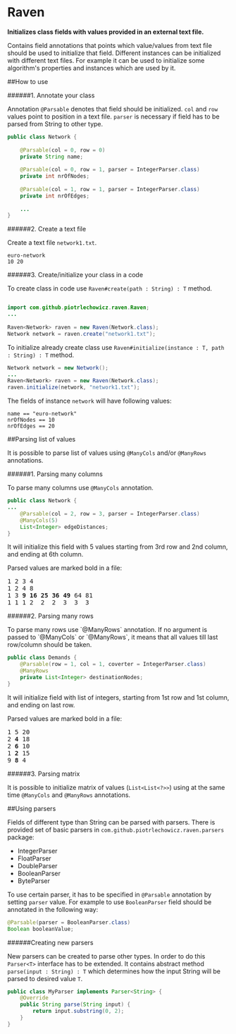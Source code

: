 # Raven
**Initializes class fields with values provided in an external text file.**

<p>
Contains field annotations that points which value/values from text file 
should be used to initialize that field. 
Different instances can be initialized with different text files.
For example it can be used to initialize some algorithm's properties and 
instances which are used by it.
</p>

##How to use

######1. Annotate your class
<p>
Annotation <code>@Parsable</code> denotes that field should be initialized. 
<code>col</code> and <code>row</code> values point to position in a text file.
<code>parser</code> is necessary if field has to be parsed from String to other type.
</p>

```java
public class Network {
    
	@Parsable(col = 0, row = 0)
	private String name;
	
    @Parsable(col = 0, row = 1, parser = IntegerParser.class)
    private int nrOfNodes;
    
    @Parsable(col = 1, row = 1, parser = IntegerParser.class)
    private int nrOfEdges;
    
    ...
}
```

######2. Create a text file 

Create a text file `network1.txt`.

```
euro-network
10 20
```

######3. Create/initialize your class in a code

To create class in code use `Raven#create(path : String) : T` method.

```java

import com.github.piotrlechowicz.raven.Raven;
...
            
Raven<Network> raven = new Raven(Network.class);
Network network = raven.create("network1.txt");
```

To initialize already create class use `Raven#initialize(instance : T, path : String) : T` method.
    
```java
Network network = new Network();
...
Raven<Network> raven = new Raven(Network.class);
raven.initialize(network, "network1.txt");
```

The fields of instance `network` will have following values:
```
name == "euro-network"
nrOfNodes == 10
nrOfEdges == 20
```

##Parsing list of values

It is possible to parse list of values using `@ManyCols` and/or `@ManyRows` annotations.

######1. Parsing many columns

To parse many columns use `@ManyCols` annotation.
```java
public class Network {
...
    @Parsable(col = 2, row = 3, parser = IntegerParser.class)
    @ManyCols(5)
    List<Integer> edgeDistances;
}
```
<p>
It will initialize this field with 5 values starting from 3rd row and 2nd column,
and ending at 6th column.</p>
</p>
Parsed values are marked bold in a file:

<pre>
1 2 3 4
1 2 4 8
1 3 <b>9 16 25 36 49</b> 64 81
1 1 1 2  2  2  3  3  3
</pre>

######2. Parsing many rows
<p>
To parse many rows use `@ManyRows` annotation. 
If no argument is passed to `@ManyCols` or `@ManyRows`,
it means that all values till last row/column should be taken.
</p>

```java
public class Demands {
	@Parsable(row = 1, col = 1, coverter = IntegerParser.class)
	@ManyRows
	private List<Integer> destinationNodes;
}
```
<p>
It will initialize field with list of integers, 
starting from 1st row and 1st column, and ending on last row.</p>
</p>
Parsed values are marked bold in a file:

<pre>
1 5 20
2 <b>4</b> 18
2 <b>6</b> 10
1 <b>2</b> 15
9 <b>8</b> 4
</pre>

######3. Parsing matrix
<p>
It is possible to initialize matrix of values (<code>List&lt;List&lt;?&gt;&gt;</code>) using at the same time
<code>@ManyCols</code> and <code>@ManyRows</code> annotations.
</p>

##Using parsers

<p>
Fields of different type than String can be parsed with parsers. 
There is provided set of basic parsers in 
<code>com.github.piotrlechowicz.raven.parsers</code> package:
</p>

 * IntegerParser
 * FloatParser
 * DoubleParser
 * BooleanParser
 * ByteParser

<p>
To use certain parser, it has to be specified in <code>@Parsable</code> annotation 
by setting <code>parser</code> value. For example to use <code>BooleanParser</code> 
field should be annotated in the following way:

```java
@Parsable(parser = BooleanParser.class)
Boolean booleanValue;
```

######Creating new parsers
<p>
New parsers can be created to parse other types. 
In order to do this <code>Parser&lt;T&gt;</code> interface has to be extended.
It contains abstract method <code>parse(input : String) : T</code> 
which determines how the input String will be parsed to desired value <code>T</code>. 
</p>

```java
public class MyParser implements Parser<String> {
    @Override
    public String parse(String input) {
        return input.substring(0, 2); 
    }
}
```
